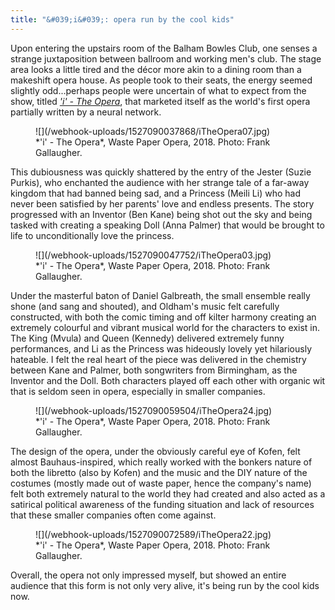 ```yaml
---
title: "&#039;i&#039;: opera run by the cool kids"
---
```


Upon entering the upstairs room of the Balham Bowles Club, one senses a strange juxtaposition between ballroom and working men's club. The stage area looks a little tired and the décor more akin to a dining room than a makeshift opera house. As people took to their seats, the energy seemed slightly odd...perhaps people were uncertain of what to expect from the show, titled [*'i' - The Opera*](http://www.wastepaperopera.com/i---the-opera.html), that marketed itself as the world's first opera partially written by a neural network. 

<figure data-type="image">
![](/webhook-uploads/1527090037868/iTheOpera07.jpg)
<figcaption>*'i' - The Opera*, Waste Paper Opera, 2018. Photo: Frank Gallaugher.</figcaption>
</figure>

This dubiousness was quickly shattered by the entry of the Jester (Suzie Purkis), who enchanted the audience with her strange tale of a far-away kingdom that had banned being sad, and a Princess (Meili Li) who had never been satisfied by her parents' love and endless presents. The story progressed with an Inventor (Ben Kane) being shot out the sky and being tasked with creating a speaking Doll (Anna Palmer) that would be brought to life to unconditionally love the princess. 

<figure data-type="image">
![](/webhook-uploads/1527090047752/iTheOpera03.jpg)
<figcaption>*'i' - The Opera*, Waste Paper Opera, 2018. Photo: Frank Gallaugher.</figcaption>
</figure>

Under the masterful baton of Daniel Galbreath, the small ensemble really shone (and sang and shouted), and Oldham's music felt carefully constructed, with both the comic timing and off kilter harmony creating an extremely colourful and vibrant musical world for the characters to exist in. The King (Mvula) and Queen (Kennedy) delivered extremely funny performances, and Li as the Princess was hideously lovely yet hilariously hateable. I felt the real heart of the piece was delivered in the chemistry between Kane and Palmer, both songwriters from Birmingham, as the Inventor and the Doll. Both characters played off each other with organic wit that is seldom seen in opera, especially in smaller companies. 

<figure data-type="image">
![](/webhook-uploads/1527090059504/iTheOpera24.jpg)
<figcaption>*'i' - The Opera*, Waste Paper Opera, 2018. Photo: Frank Gallaugher.</figcaption>
</figure>

The design of the opera, under the obviously careful eye of Kofen, felt almost Bauhaus-inspired, which really worked with the bonkers nature of both the libretto (also by Kofen) and the music and the DIY nature of the costumes (mostly made out of waste paper, hence the company's name) felt both extremely natural to the world they had created and also acted as a satirical political awareness of the funding situation and lack of resources that these smaller companies often come against.

<figure data-type="image">
![](/webhook-uploads/1527090072589/iTheOpera22.jpg)
<figcaption>*'i' - The Opera*, Waste Paper Opera, 2018. Photo: Frank Gallaugher.</figcaption>
</figure>

Overall, the opera not only impressed myself, but showed an entire audience that this form is not only very alive, it's being run by the cool kids now.
